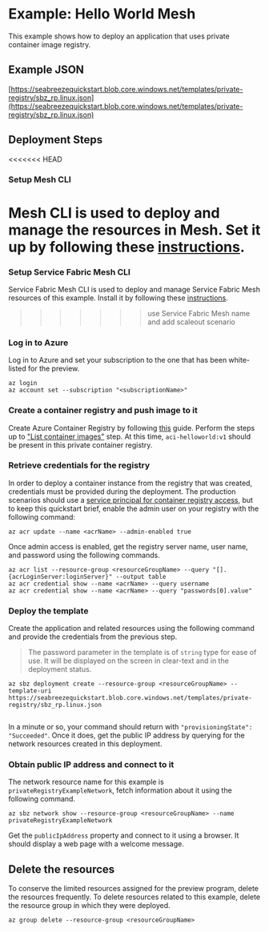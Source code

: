 # Example: Hello World Mesh

This example shows how to deploy an application that uses private container image registry. 

## Example JSON

[https://seabreezequickstart.blob.core.windows.net/templates/private-registry/sbz_rp.linux.json](https://seabreezequickstart.blob.core.windows.net/templates/private-registry/sbz_rp.linux.json)

## Deployment Steps

<<<<<<< HEAD
### Setup Mesh CLI
Mesh CLI is used to deploy and manage the resources in Mesh. Set it up by following these [instructions](./cli-setup.md). 
=======
### Setup Service Fabric Mesh CLI
Service Fabric Mesh CLI is used to deploy and manage Service Fabric Mesh resources of this example. Install it by following these [instructions](./cli-setup.md). 

>>>>>>> use Service Fabric Mesh name and add scaleout scenario

### Log in to Azure

Log in to Azure and set your subscription to the one that has been white-listed for the preview.

```cli
az login
az account set --subscription "<subscriptionName>"
```
### Create a container registry and push image to it
Create Azure Container Registry by following [this](https://docs.microsoft.com/en-us/azure/container-registry/container-registry-get-started-azure-cli) guide. Perform the steps up to ["List container images"](https://docs.microsoft.com/en-us/azure/container-registry/container-registry-get-started-azure-cli#list-container-images) step. At this time, `aci-helloworld:v1` should be present in this private container registry.

### Retrieve credentials for the registry
In order to deploy a container instance from the registry that was created, credentials must be provided during the deployment. The production scenarios should use a [service principal for container registry access](https://docs.microsoft.com/en-us/azure/container-registry/container-registry-auth-service-principal), but to keep this quickstart brief, enable the admin user on your registry with the following command:

```cli
az acr update --name <acrName> --admin-enabled true
```
Once admin access is enabled, get the registry server name, user name, and password using the following commands.

```cli
az acr list --resource-group <resourceGroupName> --query "[].{acrLoginServer:loginServer}" --output table
az acr credential show --name <acrName> --query username
az acr credential show --name <acrName> --query "passwords[0].value"
```

### Deploy the template

Create the application and related resources using the following command and provide the credentials from the previous step. 

> The password parameter in the template is of `string` type for ease of use. It will be displayed on the screen in clear-text and in the deployment status.


```cli
az sbz deployment create --resource-group <resourceGroupName> --template-uri https://seabreezequickstart.blob.core.windows.net/templates/private-registry/sbz_rp.linux.json
  
```

In a minute or so, your command should return with `"provisioningState": "Succeeded"`. Once it does, get the public IP address by querying for the network resources created in this deployment.

### Obtain public IP address and connect to it


The network resource name for this example is `privateRegistryExampleNetwork`, fetch information about it using the following command.

```cli
az sbz network show --resource-group <resourceGroupName> --name privateRegistryExampleNetwork
```

Get the `publicIpAddress` property and connect to it using a browser. It should display a web page with a welcome message.

## Delete the resources

To conserve the limited resources assigned for the preview program, delete the resources frequently. To delete resources related to this example, delete the resource group in which they were deployed.

```cli
az group delete --resource-group <resourceGroupName> 
```
